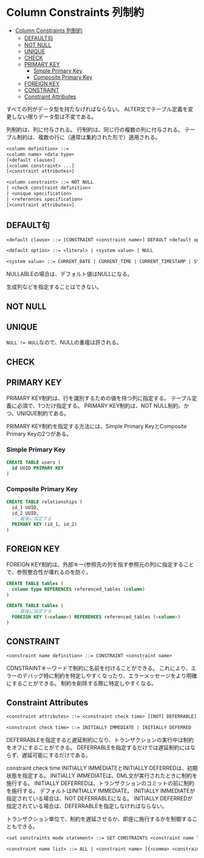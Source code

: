 # Column Constraints 列制約

- [Column Constraints 列制約](#column-constraints-列制約)
  - [DEFAULT句](#default句)
  - [NOT NULL](#not-null)
  - [UNIQUE](#unique)
  - [CHECK](#check)
  - [PRIMARY KEY](#primary-key)
    - [Simple Primary Key](#simple-primary-key)
    - [Composite Primary Key](#composite-primary-key)
  - [FOREIGN KEY](#foreign-key)
  - [CONSTRAINT](#constraint)
  - [Constraint Attributes](#constraint-attributes)

すべての列がデータ型を持たなければならない。
ALTER文でテーブル定義を変更しない限りデータ型は不変である。

列制約は、列に付与される。
行制約は、同じ行の複数の列に付与される。
テーブル制約は、複数の行に（通常は集約された形で）適用される。

```txt
<column definition> ::=
<column name> <data type>
[<default clause>]
[<column constraint> ...]
[<constraint attributes>]

<column constraint> ::= NOT NULL
| <check constraint definition>
| <unique specification>
| <references specification>
[<constraint attributes>]
```

## DEFAULT句

```txt
<default clause> ::= [CONSTRAINT <constraint name>] DEFAULT <default option>

<default option> ::= <literal> | <system value> | NULL

<system value> ::= CURRENT_DATE | CURRENT_TIME | CURRENT_TIMESTAMP | SYSTEM_USER | SESSION_USER | CURRENT_USER
```

NULLABLEの場合は、デフォルト値はNULLになる。

生成列などを指定することはできない。

## NOT NULL

## UNIQUE

`NULL != NULL`なので、NULLの重複は許される。

## CHECK

## PRIMARY KEY

PRIMARY KEY制約は、行を識別するための値を持つ列に指定する。
テーブル定義に必須で、1つだけ指定する。
PRIMARY KEY制約は、NOT NULL制約、かつ、UNIQUE制約である。

PRIMARY KEY制約を指定する方法には、Simple Primary KeyとComposite Primary Keyの2つがある。

### Simple Primary Key

```sql
CREATE TABLE users (
  id UUID PRIMARY KEY
)
```

### Composite Primary Key

```sql
CREATE TABLE relationships (
  id_1 UUID,
  id_2 UUID,
  -- 最後に指定する
  PRIMARY KEY (id_1, id_2)
)
```

## FOREIGN KEY

FOREIGN KEY制約は、外部キー(参照先の列を指す参照元の列)に指定することで、参照整合性が壊れるのを防ぐ。

```sql
CREATE TABLE tables (
  column type REFERENCES referenced_tables (column)
)

CREATE TABLE tables (
  -- 最後に指定する
  FOREIGN KEY (<column>) REFERENCES referenced_tables (<column>)
)
```

## CONSTRAINT

```txt
<constraint name definition> ::= CONSTRAINT <constraint name>
```

CONSTRAINTキーワードで制約に名前を付けることができる。
これにより、エラーのデバッグ時に制約を特定しやすくなったり、エラーメッセージをより明確にすることができる。
制約を削除する際に特定しやすくなる。

## Constraint Attributes

```txt
<constraint attributes> ::= <constraint check time> [[NOT] DEFERRABLE] | [NOT] DEFERRABLE [<constraint check time>]

<constraint check time> ::= INITIALLY IMMEDIATE | INITIALLY DEFERRED
```

DEFERRABLEを指定すると遅延制約になり、トランザクションの実行中は制約をオフにすることができる。
DEFERRABLEを指定するだけでは遅延制約にはならず、遅延可能にするだけである。

constraint check time
INITIALLY IMMEDIATEとINITIALLY DEFERREDは、初期状態を指定する。
INITIALLY IMMEDIATEは、DML文が実行されたときに制約を施行する。
INITIALLY DEFERREDは、トランザクションのコミットの前に制約を施行する。
デフォルトはINITIALLY IMMEDIATE。
INITIALLY IMMEDIATEが指定されている場合は、NOT DEFERRABLEになる。
INITIALLY DEFERREDが指定されている場合は、DEFERRABLEを指定しなければならない。

トランザクション単位で、制約を遅延させるか、即座に施行するかを制御することもできる。

```txt
<set constraints mode statement> ::= SET CONSTRAINTS <constraint name list> {DEFERRED | IMMEDIATE}

<constraint name list> ::= ALL | <constraint name> [{<comma> <constraint name>} ...]
```
